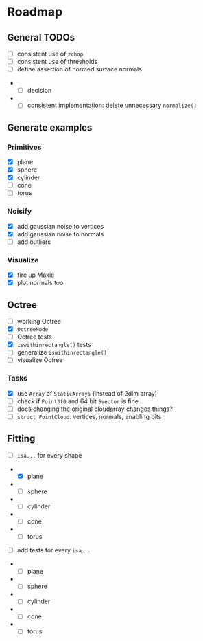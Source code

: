 # Roadmap

## General TODOs

- [ ] consistent use of `zchop`
- [ ] consistent use of thresholds
- [ ] define assertion of normed surface normals
* - [ ] decision
* - [ ] consistent implementation: delete unnecessary `normalize()`

## Generate examples

### Primitives
- [x] plane
- [x] sphere
- [x] cylinder
- [ ] cone
- [ ] torus

### Noisify
- [x] add gaussian noise to vertices
- [x] add gaussian noise to normals
- [ ] add outliers

### Visualize
- [x] fire up Makie
- [x] plot normals too

## Octree
- [ ] working Octree
- [x] `OctreeNode`
- [ ] Octree tests
- [x] `iswithinrectangle()` tests
- [ ] generalize `iswithinrectangle()`
- [ ] visualize Octree

### Tasks
- [x] use `Array` of `StaticArrays` (instead of 2dim array)
- [ ] check if `Point3f0` and 64 bit `Svector` is fine
- [ ] does changing the original cloudarray changes things?
- [ ] `struct PointCloud`: vertices, normals, enabling bits

## Fitting
- [ ] `isa...` for every shape
* - [x] plane
* - [ ] sphere
* - [ ] cylinder
* - [ ] cone
* - [ ] torus
- [ ] add tests for every `isa...`
* - [ ] plane
* - [ ] sphere
* - [ ] cylinder
* - [ ] cone
* - [ ] torus

